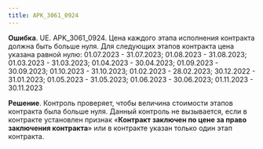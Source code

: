 ```yaml
---
title: APK_3061_0924
---
```


**Ошибка**.
UE. APK_3061_0924. Цена каждого этапа исполнения контракта должна быть больше нуля. Для следующих этапов контракта цена указана равной нулю: 01.07.2023 - 31.07.2023; 01.08.2023 - 31.08.2023; 01.03.2023 - 31.03.2023; 01.04.2023 - 30.04.2023; 01.09.2023 - 30.09.2023; 01.10.2023 - 31.10.2023; 01.02.2023 - 28.02.2023; 30.12.2022 - 31.01.2023; 01.05.2023 - 31.05.2023; 01.06.2023 - 30.06.2023; 01.11.2023 - 30.11.2023

**Решение**.
Контроль проверяет, чтобы величина стоимости этапов контракта была больше нуля. Данный контроль не вызывается, если в контракте установлен признак «**Контракт заключен по цене за право заключения контракта**» или в контракте указан только один этап контракта.
